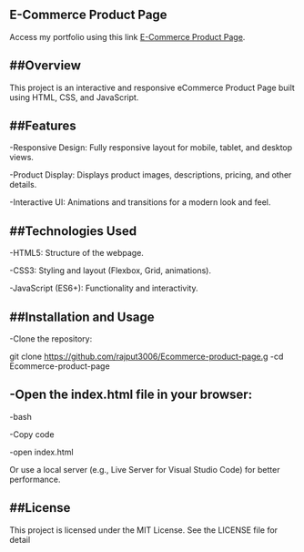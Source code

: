 **E-Commerce Product Page**
--------------------------------

Access my portfolio using this link [E-Commerce Product Page](https://rajput3006.github.io/Ecommerce-product-page/).

##Overview
-----------
This project is an interactive and responsive eCommerce Product Page built using HTML, CSS, and JavaScript. 

##Features
--------------

-Responsive Design: Fully responsive layout for mobile, tablet, and desktop views.

-Product Display: Displays product images, descriptions, pricing, and other details.

-Interactive UI: Animations and transitions for a modern look and feel.

##Technologies Used
---------------------

-HTML5: Structure of the webpage.

-CSS3: Styling and layout (Flexbox, Grid, animations).

-JavaScript (ES6+): Functionality and interactivity.

##Installation and Usage
--------------------------

-Clone the repository:

git clone https://github.com/rajput3006/Ecommerce-product-page.g
-cd Ecommerce-product-page

-Open the index.html file in your browser:
-----------------------------------------

-bash

-Copy code

-open index.html

Or use a local server (e.g., Live Server for Visual Studio Code) for better performance.

##License
-------------
This project is licensed under the MIT License. See the LICENSE file for detail











